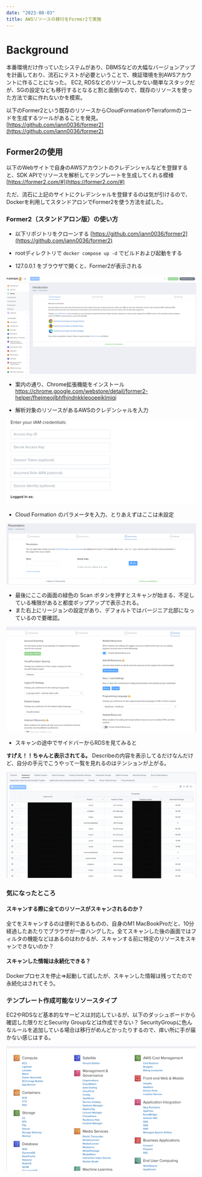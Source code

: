 ```yaml
---
date: "2023-08-03"
title: AWSリソースの移行をFormer2で実施
---
```


# Background
本番環境だけ作っていたシステムがあり、DBMSなどの大幅なバージョンアップを計画しており、流石にテストが必要ということで、検証環境を別AWSアカウントに作ることになった。
EC2, RDSなどのリソースしかない簡単なスタックだが、SGの設定なども移行するとなると割と面倒なので、既存のリソースを使った方法で楽に作れないかを模索。

以下のFormer2という既存のリソースからCloudFormationやTerraformのコードを生成するツールがあることを発見。
[https://github.com/iann0036/former2](https://github.com/iann0036/former2)

## Former2の使用
以下のWebサイトで自身のAWSアカウントのクレデンシャルなどを登録すると、SDK APIでリソースを解析してテンプレートを生成してくれる模様
[https://former2.com/#](https://former2.com/#)

ただ、流石に上記のサイトにクレデンシャルを登録するのは気が引けるので、Dockerを利用してスタンドアロンでFormer2を使う方法を試した。

### Former2（スタンドアロン版）の使い方

- 以下リポジトリをクローンする
[https://github.com/iann0036/former2](https://github.com/iann0036/former2)

- rootディレクトリで `docker compose up -d` でビルドおよび起動をする

- 127.0.0.1 をブラウザで開くと、Former2が表示される

![](Pasted%20image%2020230803183023.png)

- 案内の通り、Chrome拡張機能をインストール
https://chrome.google.com/webstore/detail/former2-helper/fhejmeojlbhfhjndnkkleooeejklmigi

- 解析対象のリソースがあるAWSのクレデンシャルを入力

![](Pasted%20image%2020230803184247.png)

- Cloud Formation のパラメータを入力、とりあえずはここは未設定

![](Pasted%20image%2020230803184418.png)

- 最後にここの画面の緑色の Scan ボタンを押すとスキャンが始まる、不足している権限があると都度ポップアップで表示される。
- また右上にリージョンの設定があり、デフォルトではバージニア北部になっているので要確認。

![](Pasted%20image%2020230803184741.png)

- スキャンの途中でサイドバーからRDSを見てみると

**すげえ！！ちゃんと表示されてる。**
Describeの内容を表示してるだけなんだけど、自分の手元でこうやって一覧を見れるのはテンションが上がる。

![](Pasted%20image%2020230803185550.png)

### 気になったところ

#### スキャンする際に全てのリソースがスキャンされるのか？
全てをスキャンするのは便利であるものの、自身のM1 MacBookProだと、10分経過したあたりでブラウザが一度ハングした。全てスキャンした後の画面ではフィルタの機能などはあるのはわかるが、スキャンする前に特定のリソースをスキャンできないのか？

#### スキャンした情報は永続化できる？
Dockerプロセスを停止=>起動して試したが、スキャンした情報は残ってたので永続化はされてそう。

### テンプレート作成可能なリソースタイプ
EC2やRDSなど基本的なサービスは対応しているが、以下のダッシュボードから確認した限りだとSecurity Groupなどは作成できない？
SecurityGroupに色んなルールを追加している場合は移行がめんどかったりするので、痒い所に手が届かない感じはする。

![](../../../Pasted%20image%2020230809164059.png)

